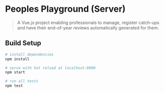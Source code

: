 # Peoples Playground (Server)

> A Vue.js project enabling professionals to manage, register catch-ups and have their end-of-year reviews automatically generated for them.

## Build Setup

``` bash
# install dependencies
npm install

# serve with hot reload at localhost:8080
npm start

# run all tests
npm test
```